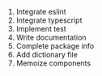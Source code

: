 1. Integrate eslint
2. Integrate typescript
3. Implement test
4. Write documentation
5. Complete package info
6. Add dictionary file
7. Memoize components

